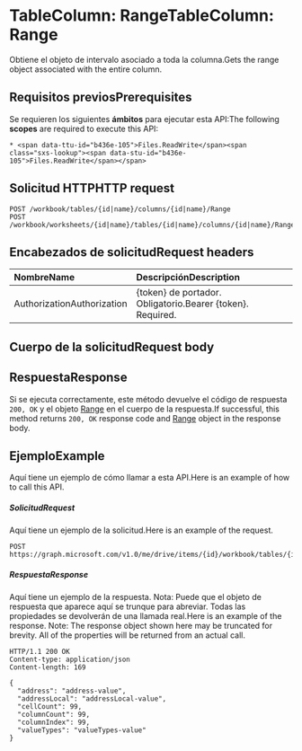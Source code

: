 # <a name="tablecolumn-range"></a><span data-ttu-id="b436e-101">TableColumn: Range</span><span class="sxs-lookup"><span data-stu-id="b436e-101">TableColumn: Range</span></span>

<span data-ttu-id="b436e-102">Obtiene el objeto de intervalo asociado a toda la columna.</span><span class="sxs-lookup"><span data-stu-id="b436e-102">Gets the range object associated with the entire column.</span></span>
## <a name="prerequisites"></a><span data-ttu-id="b436e-103">Requisitos previos</span><span class="sxs-lookup"><span data-stu-id="b436e-103">Prerequisites</span></span>
<span data-ttu-id="b436e-104">Se requieren los siguientes **ámbitos** para ejecutar esta API:</span><span class="sxs-lookup"><span data-stu-id="b436e-104">The following **scopes** are required to execute this API:</span></span> 

    * <span data-ttu-id="b436e-105">Files.ReadWrite</span><span class="sxs-lookup"><span data-stu-id="b436e-105">Files.ReadWrite</span></span>

## <a name="http-request"></a><span data-ttu-id="b436e-106">Solicitud HTTP</span><span class="sxs-lookup"><span data-stu-id="b436e-106">HTTP request</span></span>
<!-- { "blockType": "ignored" } -->
```http
POST /workbook/tables/{id|name}/columns/{id|name}/Range
POST /workbook/worksheets/{id|name}/tables/{id|name}/columns/{id|name}/Range

```
## <a name="request-headers"></a><span data-ttu-id="b436e-107">Encabezados de solicitud</span><span class="sxs-lookup"><span data-stu-id="b436e-107">Request headers</span></span>
| <span data-ttu-id="b436e-108">Nombre</span><span class="sxs-lookup"><span data-stu-id="b436e-108">Name</span></span>       | <span data-ttu-id="b436e-109">Descripción</span><span class="sxs-lookup"><span data-stu-id="b436e-109">Description</span></span>|
|:---------------|:----------|
| <span data-ttu-id="b436e-110">Authorization</span><span class="sxs-lookup"><span data-stu-id="b436e-110">Authorization</span></span>  | <span data-ttu-id="b436e-p101">{token} de portador. Obligatorio.</span><span class="sxs-lookup"><span data-stu-id="b436e-p101">Bearer {token}. Required.</span></span> |


## <a name="request-body"></a><span data-ttu-id="b436e-113">Cuerpo de la solicitud</span><span class="sxs-lookup"><span data-stu-id="b436e-113">Request body</span></span>

## <a name="response"></a><span data-ttu-id="b436e-114">Respuesta</span><span class="sxs-lookup"><span data-stu-id="b436e-114">Response</span></span>

<span data-ttu-id="b436e-115">Si se ejecuta correctamente, este método devuelve el código de respuesta `200, OK` y el objeto [Range](../resources/range.md) en el cuerpo de la respuesta.</span><span class="sxs-lookup"><span data-stu-id="b436e-115">If successful, this method returns `200, OK` response code and [Range](../resources/range.md) object in the response body.</span></span>

## <a name="example"></a><span data-ttu-id="b436e-116">Ejemplo</span><span class="sxs-lookup"><span data-stu-id="b436e-116">Example</span></span>
<span data-ttu-id="b436e-117">Aquí tiene un ejemplo de cómo llamar a esta API.</span><span class="sxs-lookup"><span data-stu-id="b436e-117">Here is an example of how to call this API.</span></span>
##### <a name="request"></a><span data-ttu-id="b436e-118">Solicitud</span><span class="sxs-lookup"><span data-stu-id="b436e-118">Request</span></span>
<span data-ttu-id="b436e-119">Aquí tiene un ejemplo de la solicitud.</span><span class="sxs-lookup"><span data-stu-id="b436e-119">Here is an example of the request.</span></span>
<!-- {
  "blockType": "request",
  "name": "tablecolumn_range"
}-->
```http
POST https://graph.microsoft.com/v1.0/me/drive/items/{id}/workbook/tables/{id|name}/columns/{id|name}/Range
```

##### <a name="response"></a><span data-ttu-id="b436e-120">Respuesta</span><span class="sxs-lookup"><span data-stu-id="b436e-120">Response</span></span>
<span data-ttu-id="b436e-p102">Aquí tiene un ejemplo de la respuesta. Nota: Puede que el objeto de respuesta que aparece aquí se trunque para abreviar. Todas las propiedades se devolverán de una llamada real.</span><span class="sxs-lookup"><span data-stu-id="b436e-p102">Here is an example of the response. Note: The response object shown here may be truncated for brevity. All of the properties will be returned from an actual call.</span></span>
<!-- {
  "blockType": "response",
  "truncated": true,
  "@odata.type": "microsoft.graph.range"
} -->
```http
HTTP/1.1 200 OK
Content-type: application/json
Content-length: 169

{
  "address": "address-value",
  "addressLocal": "addressLocal-value",
  "cellCount": 99,
  "columnCount": 99,
  "columnIndex": 99,
  "valueTypes": "valueTypes-value"
}
```

<!-- uuid: 8fcb5dbc-d5aa-4681-8e31-b001d5168d79
2015-10-25 14:57:30 UTC -->
<!-- {
  "type": "#page.annotation",
  "description": "TableColumn: Range",
  "keywords": "",
  "section": "documentation",
  "tocPath": ""
}-->
